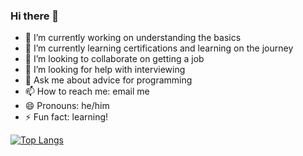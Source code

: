 ### Hi there 👋
- 🔭 I’m currently working on understanding the basics
- 🌱 I’m currently learning certifications and learning on the journey
- 👯 I’m looking to collaborate on getting a job
- 🤔 I’m looking for help with interviewing
- 💬 Ask me about advice for programming
- 📫 How to reach me: email me
- 😄 Pronouns: he/him
- ⚡ Fun fact: learning!

[![Top Langs](https://github-readme-stats.vercel.app/api/top-langs/?username=ethanAthompson&layout=pie)](https://github.com/anuraghazra/github-readme-stats)
